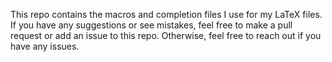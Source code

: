 This repo contains the macros and completion files I use for my LaTeX files. If you have any suggestions or see mistakes, feel free to make a pull request or add an issue to this repo. Otherwise, feel free to reach out if you have any issues.
